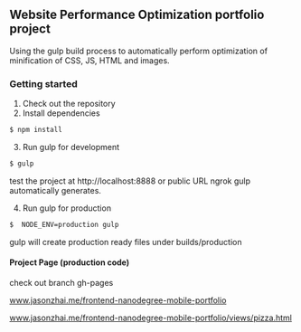 ## Website Performance Optimization portfolio project

Using the gulp build process to automatically perform optimization of minification of CSS, JS, HTML and images.

### Getting started

1. Check out the repository
2. Install dependencies

  ```bash
  $ npm install
  ```

3. Run gulp for development

  ``` bash
  $ gulp
  ```
test the project at http://localhost:8888 or public URL ngrok gulp automatically generates.

4. Run gulp for production

  ``` bash
  $  NODE_ENV=production gulp
  ```
gulp will create production ready files under builds/production

#### Project Page (production code)
check out branch gh-pages

www.jasonzhai.me/frontend-nanodegree-mobile-portfolio

www.jasonzhai.me/frontend-nanodegree-mobile-portfolio/views/pizza.html
